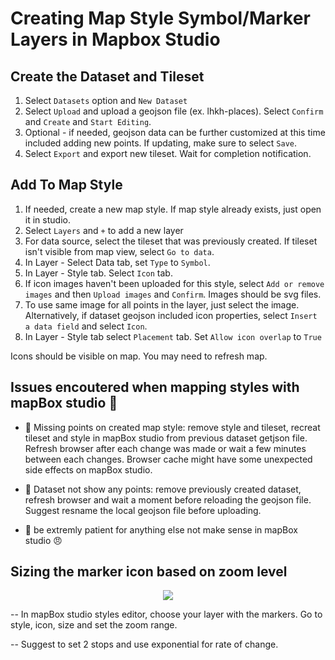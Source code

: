 # Creating Map Style Symbol/Marker Layers in Mapbox Studio

## Create the Dataset and Tileset

1. Select `Datasets` option and `New Dataset`
2. Select `Upload` and upload a geojson file (ex. lhkh-places). Select `Confirm` and `Create` and `Start Editing`.
3. Optional - if needed, geojson data can be further customized at this time included adding new points. If updating, make sure to select `Save`.
4. Select `Export` and export new tileset. Wait for completion notification.

## Add To Map Style

1. If needed, create a new map style. If map style already exists, just open it in studio.
2. Select `Layers` and `+` to add a new layer
3. For data source, select the tileset that was previously created. If tileset isn't visible from map view, select `Go to data`.
4. In Layer - Select Data tab, set `Type` to `Symbol`.
5. In Layer - Style tab. Select `Icon` tab.
6. If icon images haven't been uploaded for this style, select `Add or remove images` and then `Upload images` and `Confirm`. Images should be svg files.
7. To use same image for all points in the layer, just select the image. Alternatively, if dataset geojson included icon properties, select `Insert a data field` and select `Icon`.
8. In Layer - Style tab select `Placement` tab. Set `Allow icon overlap` to `True`

Icons should be visible on map. You may need to refresh map.

## Issues encoutered when mapping styles with mapBox studio :lady_beetle:

- :bug: Missing points on created map style: remove style and tileset, recreat tileset and style in mapBox studio from previous dataset getjson file. Refresh browser after each change was made or wait a few minutes between each changes. Browser cache might have some unexpected side effects on mapBox studio.

- :ant: Dataset not show any points: remove previously created dataset, refresh browser and wait a moment before reloading the geojson file. Suggest resname the local geojson file before uploading.

- :turtle: be extremly patient for anything else not make sense in mapBox studio :angry:

## Sizing the marker icon based on zoom level

<p align="center"><img src="./readme-markerIconOnZoomLevel.png"></p>

-- In mapBox studio styles editor, choose your layer with the markers. Go to style, icon, size and set the zoom range.

-- Suggest to set 2 stops and use exponential for rate of change.

